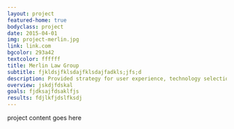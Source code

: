 ```yaml
---
layout: project
featured-home: true
bodyclass: project
date: 2015-04-01
img: project-merlin.jpg
link: link.com
bgcolor: 293a42
textcolor: ffffff
title: Merlin Law Group
subtitle: fjkldsjfklsdajfklsdajfadkls;jfs;d
description: Provided strategy for user experience, technology selection, and web development for a comprehensive website redesign
overview: jskdjfdskal
goals: fjdksajfdsaklfjs
results: fdjlkfjdslfksdj
---
```


project content goes here